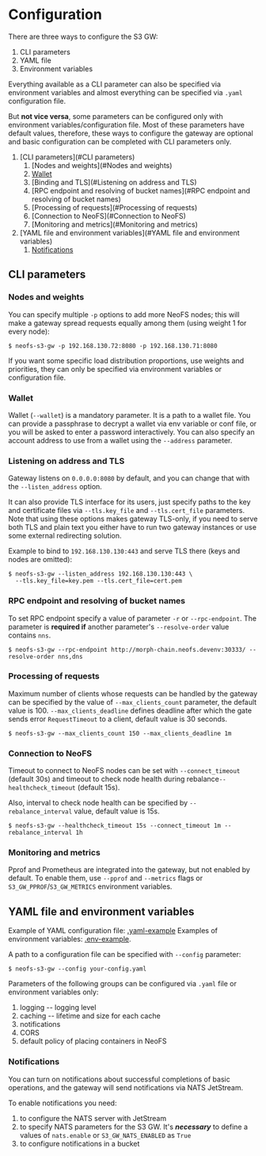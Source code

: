 # Configuration

There are three ways to configure the S3 GW:
1. CLI parameters
2. YAML file 
3. Environment variables

Everything available as a CLI parameter can also be specified via environment variables and almost everything can be 
specified via `.yaml` configuration file. 

But **not vice versa**, some parameters can be configured only with environment variables/configuration file. 
Most of these parameters have default values, therefore, these ways to configure the gateway are optional and 
basic configuration can be completed with CLI parameters only.

1. [CLI parameters](#CLI parameters)
    1. [Nodes and weights](#Nodes and weights)
    2. [Wallet](#Wallet)
    3. [Binding and TLS](#Listening on address and TLS)
    4. [RPC endpoint and resolving of bucket names](#RPC endpoint and resolving of bucket names)
    5. [Processing of requests](#Processing of requests)
    6. [Connection to NeoFS](#Connection to NeoFS)
    7. [Monitoring and metrics](#Monitoring and metrics)
2. [YAML file and environment variables](#YAML file and environment variables)
   1. [Notifications](#Notifications)


## CLI parameters

### Nodes and weights

You can specify multiple `-p` options to add more NeoFS nodes; this will make
a gateway spread requests equally among them (using weight 1 for every node):

```shell
$ neofs-s3-gw -p 192.168.130.72:8080 -p 192.168.130.71:8080
```
If you want some specific load distribution proportions, use weights and priorities, they
can only be specified via environment variables or configuration file.

### Wallet

Wallet (`--wallet`) is a mandatory parameter. It is a path to a wallet file. You can provide a passphrase to decrypt 
a wallet via env variable or conf file, or you will be asked to enter a password interactively.
You can also specify an account address to use from a wallet using the `--address` parameter.

### Listening on address and TLS

Gateway listens on `0.0.0.0:8080` by default, and you can change that with the `--listen_address` option.

It can also provide TLS interface for its users, just specify paths to the key and
certificate files via `--tls.key_file` and `--tls.cert_file` parameters. Note
that using these options makes gateway TLS-only, if you need to serve both TLS
and plain text you either have to run two gateway instances or use some
external redirecting solution.

Example to bind to `192.168.130.130:443` and serve TLS there (keys and nodes are
omitted):

```shell
$ neofs-s3-gw --listen_address 192.168.130.130:443 \
  --tls.key_file=key.pem --tls.cert_file=cert.pem
```

### RPC endpoint and resolving of bucket names

To set RPC endpoint specify a value of parameter `-r` or `--rpc-endpoint`. The parameter is **required if** another 
parameter's `--resolve-order` value contains `nns`.

```shell
$ neofs-s3-gw --rpc-endpoint http://morph-chain.neofs.devenv:30333/ --resolve-order nns,dns
```

### Processing of requests

Maximum number of clients whose requests can be handled by the gateway can be specified by the value of 
`--max_clients_count` parameter, the default value is 100. 
`--max_clients_deadline` defines deadline after which the gate sends error `RequestTimeout` to a client, default value 
is 30 seconds.

```shell
$ neofs-s3-gw --max_clients_count 150 --max_clients_deadline 1m
```

### Connection to NeoFS

Timeout to connect to NeoFS nodes can be set with `--connect_timeout` (default 30s)
and timeout to check node health during rebalance`--healthcheck_timeout` (default 15s).

Also, interval to check node health can be specified by `--rebalance_interval` value, default value is 15s.

```shell
$ neofs-s3-gw --healthcheck_timeout 15s --connect_timeout 1m --rebalance_interval 1h
```

### Monitoring and metrics

Pprof and Prometheus are integrated into the gateway, but not enabled by
default. To enable them, use `--pprof` and `--metrics` flags or
`S3_GW_PPROF`/`S3_GW_METRICS` environment variables.

## YAML file and environment variables

Example of YAML configuration file: [.yaml-example](/config/config.yaml)
Examples of environment variables: [.env-example](/config/config.env).

A path to a configuration file can be specified with `--config` parameter:

```shell
$ neofs-s3-gw --config your-config.yaml
```

Parameters of the following groups can be configured via `.yaml` file or environment variables only:
1. logging -- logging level
2. caching -- lifetime and size for each cache
3. notifications
4. CORS
5. default policy of placing containers in NeoFS

### Notifications

You can turn on notifications about successful completions of basic operations, and the gateway will send notifications 
via NATS JetStream.

To enable notifications you need:
1. to configure the NATS server with JetStream
2. to specify NATS parameters for the S3 GW. It's ***necessary*** to define a values of `nats.enable` or 
`S3_GW_NATS_ENABLED` as `True` 
3. to configure notifications in a bucket


